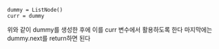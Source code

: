 
```
dummy = ListNode()
curr = dummy
```
위와 같이 dummy를 생성한 후에 이를 curr 변수에서 활용하도록 한다
마지막에는 dummy.next를 return하면 된다
